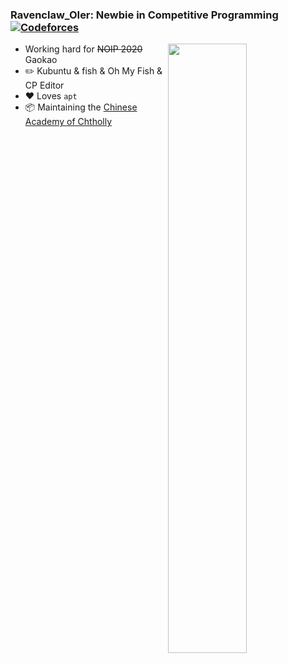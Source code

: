 ### Ravenclaw_OIer:  Newbie in Competitive Programming [![Codeforces](https://cfrating.ihcr.top/?user=Ravenclaw_OIer&style=flat-square)](https://codeforces.com/profile/Ravenclaw_OIer)
[<img align="right" width="50%" src="https://github-readme-stats.vercel.app/api?username=Ravenclaw-OIer&theme=dark&show_icons=true">](https://metrics.lecoq.io/Ravenclaw-OIer?template=classic)
- Working hard for ~~NOIP 2020~~ Gaokao
- :pencil2: Kubuntu & fish & Oh My Fish & CP Editor
- :heart: Loves `apt`
- :package: Maintaining the [Chinese Academy of Chtholly](https://wiki.sukasuka.cn)
